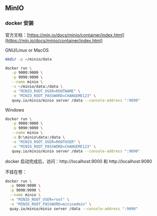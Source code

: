 ## MinIO

### docker 安装
官方文档：[https://min.io/docs/minio/container/index.html](https://min.io/docs/minio/container/index.html)

GNU/Linux or MacOS
```bash
mkdir -p ~/minio/data

docker run \
   -p 9000:9000 \
   -p 9090:9090 \
   --name minio \
   -v ~/minio/data:/data \
   -e "MINIO_ROOT_USER=ROOTNAME" \
   -e "MINIO_ROOT_PASSWORD=CHANGEME123" \
   quay.io/minio/minio server /data --console-address ":9090"
```
Windows
```bash
docker run \
   -p 9000:9000 \
   -p 9090:9090 \
   --name minio \
   -v D:\minio\data:/data \
   -e "MINIO_ROOT_USER=ROOTUSER" \
   -e "MINIO_ROOT_PASSWORD=CHANGEME123" \
   quay.io/minio/minio server /data --console-address ":9090"
```
docker 启动完成后，访问：http://localhost:9000  和  http://localhost:9090

不挂在卷：
```bash
docker run \
  -p 9000:9000 \
  -p 9090:9090 \
  --name minio \
  -e "MINIO_ROOT_USER=root" \
  -e "MINIO_ROOT_PASSWORD=minioadmin" \
  quay.io/minio/minio server /data --console-address ":9090"
```

